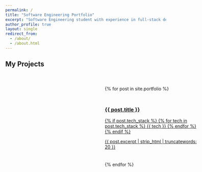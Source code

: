 ```yaml
---
permalink: /
title: "Software Engineering Portfolio"
excerpt: "Software Engineering student with experience in full-stack development, machine learning, IoT systems, and mobile app development."
author_profile: true
layout: single
redirect_from: 
  - /about/
  - /about.html
---
```


## My Projects

<div class="page__content">
  <div class="portfolio-grid">
  {% for post in site.portfolio %}
    <div class="portfolio-card">
      <a href="{{ post.url | relative_url }}" class="portfolio-link">
        <div class="portfolio-content">
          <h3>{{ post.title }}</h3>
          <div class="tech-stack">
            {% if post.tech_stack %}
              {% for tech in post.tech_stack %}
                <span class="tech-tag">{{ tech }}</span>
              {% endfor %}
            {% endif %}
          </div>
          <p>{{ post.excerpt | strip_html | truncatewords: 20 }}</p>
        </div>
      </a>
    </div>
  {% endfor %}
  </div>
</div>


<style>
/* Make sidebar fixed under the site header so it doesn't leave a gap above,
   and keep content aligned to the top alongside it. Adjust --header-top
   if your header height is different. */
:root {
  --sidebar-width: 280px;
  --sidebar-left: 20px;
  --header-top: 64px; /* change this to match your header height */
}

.sidebar {
  position: fixed;
  top: var(--header-top);
  left: var(--sidebar-left);
  width: var(--sidebar-width);
  z-index: 1000;
  display: block !important;
  box-sizing: border-box;
}

/* Ensure avatar or other pinned elements don't overflow */
.sidebar img,
.sidebar .avatar {
  max-width: 100%;
  height: auto;
  display: block;
}

/* Push the page content to the right and to the same top line */
.page__content {
  margin-left: calc(var(--sidebar-width) + var(--sidebar-left) + 12px);
  margin-top: calc(var(--header-top) - 8px); /* small nudge if needed */
  box-sizing: border-box;
}

/* Portfolio grid */
.portfolio-grid {
  display: grid;
  grid-template-columns: repeat(auto-fit, minmax(300px, 1fr));
  gap: 1.5rem;
}

/* Small screens: make sidebar flow back into document */
@media (max-width: 768px) {
  .sidebar {
    position: relative;
    top: auto;
    left: auto;
    width: 100%;
    display: block !important;
  }
  .page__content {
    margin-left: 0;
    margin-top: 0;
  }
}
</style>